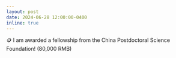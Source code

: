 ```yaml
---
layout: post
date: 2024-06-28 12:00:00-0400
inline: true
---
```

<!-- [CHI’24](https://wangchongyang.ai/assets/pdf/UbiPhysio_IMWUT.pdf){:target="\_blank"} -->
🪙 I am awarded a fellowship from the China Postdoctoral Science Foundation! (80,000 RMB)